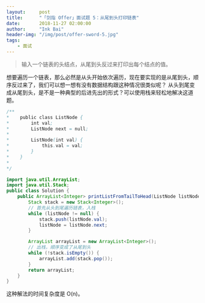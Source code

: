 ```yaml
---
layout:     post
title:      "「剑指 Offer」面试题 5：从尾到头打印链表"
date:       2018-11-27 02:00:00
author:     "Ink Bai"
header-img: "/img/post/offer-sword-5.jpg"
tags:
    - 面试
---
```


> 输入一个链表的头结点，从尾到头反过来打印出每个结点的值。

想要遍历一个链表，那么必然是从头开始依次遍历，现在要实现的是从尾到头，顺序反过来了，我们可以想一想有没有数据结构跟这种情况很类似呢？
从头到尾变成从尾到头，是不是一种典型的后进先出的形式？可以使用栈来轻松地解决这道题。

```java
/**
*    public class ListNode {
*        int val;
*        ListNode next = null;
*
*        ListNode(int val) {
*            this.val = val;
*        }
*    }
*
*/

import java.util.ArrayList;
import java.util.Stack;
public class Solution {
    public ArrayList<Integer> printListFromTailToHead(ListNode listNode) {
        Stack stack = new Stack<Integer>();
        // 首先从头到尾遍历链表，入栈
        while (listNode != null) {
            stack.push(listNode.val);
            listNode = listNode.next;
        }

        ArrayList arrayList = new ArrayList<Integer>();
        // 出栈，顺序变成了从尾到头
        while (!stack.isEmpty()) {
            arrayList.add(stack.pop());
        }
        return arrayList;
    }
}
```

这种解法的时间复杂度是 O(n)。
